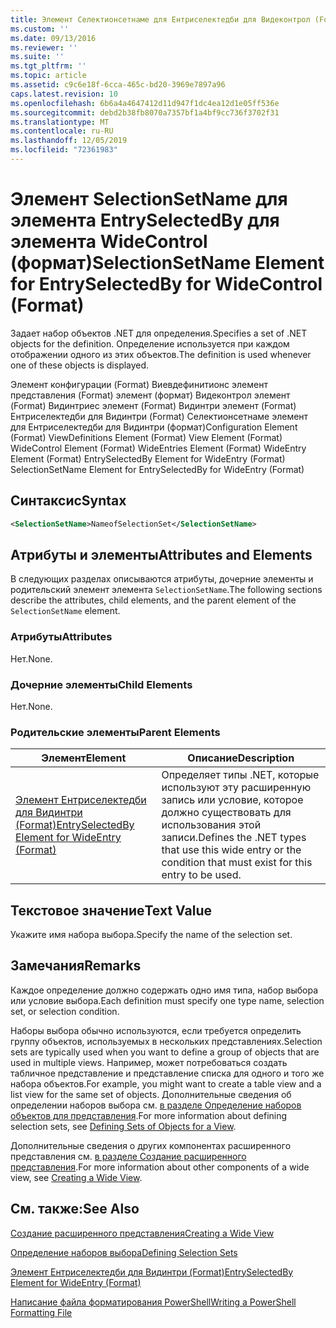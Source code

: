 ```yaml
---
title: Элемент Селектионсетнаме для Ентриселектедби для Видеконтрол (Format) | Документация Майкрософт
ms.custom: ''
ms.date: 09/13/2016
ms.reviewer: ''
ms.suite: ''
ms.tgt_pltfrm: ''
ms.topic: article
ms.assetid: c9c6e18f-6cca-465c-bd20-3969e7897a96
caps.latest.revision: 10
ms.openlocfilehash: 6b6a4a4647412d11d947f1dc4ea12d1e05ff536e
ms.sourcegitcommit: debd2b38fb8070a7357bf1a4bf9cc736f3702f31
ms.translationtype: MT
ms.contentlocale: ru-RU
ms.lasthandoff: 12/05/2019
ms.locfileid: "72361983"
---
```

# <a name="selectionsetname-element-for-entryselectedby-for-widecontrol-format"></a><span data-ttu-id="4cefa-102">Элемент SelectionSetName для элемента EntrySelectedBy для элемента WideControl (формат)</span><span class="sxs-lookup"><span data-stu-id="4cefa-102">SelectionSetName Element for EntrySelectedBy for WideControl (Format)</span></span>

<span data-ttu-id="4cefa-103">Задает набор объектов .NET для определения.</span><span class="sxs-lookup"><span data-stu-id="4cefa-103">Specifies a set of .NET objects for the definition.</span></span> <span data-ttu-id="4cefa-104">Определение используется при каждом отображении одного из этих объектов.</span><span class="sxs-lookup"><span data-stu-id="4cefa-104">The definition is used whenever one of these objects is displayed.</span></span>

<span data-ttu-id="4cefa-105">Элемент конфигурации (Format) Виевдефинитионс элемент представления (Format) элемент (формат) Видеконтрол элемент (Format) Видинтриес элемент (Format) Видинтри элемент (Format) Ентриселектедби для Видинтри (Format) Селектионсетнаме элемент для Ентриселектедби для Видинтри (формат)</span><span class="sxs-lookup"><span data-stu-id="4cefa-105">Configuration Element (Format) ViewDefinitions Element (Format) View Element (Format) WideControl Element (Format) WideEntries Element (Format) WideEntry Element (Format) EntrySelectedBy Element for WideEntry (Format) SelectionSetName Element for EntrySelectedBy for WideEntry (Format)</span></span>

## <a name="syntax"></a><span data-ttu-id="4cefa-106">Синтаксис</span><span class="sxs-lookup"><span data-stu-id="4cefa-106">Syntax</span></span>

```xml
<SelectionSetName>NameofSelectionSet</SelectionSetName>

```

## <a name="attributes-and-elements"></a><span data-ttu-id="4cefa-107">Атрибуты и элементы</span><span class="sxs-lookup"><span data-stu-id="4cefa-107">Attributes and Elements</span></span>

<span data-ttu-id="4cefa-108">В следующих разделах описываются атрибуты, дочерние элементы и родительский элемент элемента `SelectionSetName`.</span><span class="sxs-lookup"><span data-stu-id="4cefa-108">The following sections describe the attributes, child elements, and the parent element of the `SelectionSetName` element.</span></span>

### <a name="attributes"></a><span data-ttu-id="4cefa-109">Атрибуты</span><span class="sxs-lookup"><span data-stu-id="4cefa-109">Attributes</span></span>

<span data-ttu-id="4cefa-110">Нет.</span><span class="sxs-lookup"><span data-stu-id="4cefa-110">None.</span></span>

### <a name="child-elements"></a><span data-ttu-id="4cefa-111">Дочерние элементы</span><span class="sxs-lookup"><span data-stu-id="4cefa-111">Child Elements</span></span>

<span data-ttu-id="4cefa-112">Нет.</span><span class="sxs-lookup"><span data-stu-id="4cefa-112">None.</span></span>

### <a name="parent-elements"></a><span data-ttu-id="4cefa-113">Родительские элементы</span><span class="sxs-lookup"><span data-stu-id="4cefa-113">Parent Elements</span></span>

|<span data-ttu-id="4cefa-114">Элемент</span><span class="sxs-lookup"><span data-stu-id="4cefa-114">Element</span></span>|<span data-ttu-id="4cefa-115">Описание</span><span class="sxs-lookup"><span data-stu-id="4cefa-115">Description</span></span>|
|-------------|-----------------|
|[<span data-ttu-id="4cefa-116">Элемент Ентриселектедби для Видинтри (Format)</span><span class="sxs-lookup"><span data-stu-id="4cefa-116">EntrySelectedBy Element for WideEntry (Format)</span></span>](./entryselectedby-element-for-wideentry-format.md)|<span data-ttu-id="4cefa-117">Определяет типы .NET, которые используют эту расширенную запись или условие, которое должно существовать для использования этой записи.</span><span class="sxs-lookup"><span data-stu-id="4cefa-117">Defines the .NET types that use this wide entry or the condition that must exist for this entry to be used.</span></span>|

## <a name="text-value"></a><span data-ttu-id="4cefa-118">Текстовое значение</span><span class="sxs-lookup"><span data-stu-id="4cefa-118">Text Value</span></span>

<span data-ttu-id="4cefa-119">Укажите имя набора выбора.</span><span class="sxs-lookup"><span data-stu-id="4cefa-119">Specify the name of the selection set.</span></span>

## <a name="remarks"></a><span data-ttu-id="4cefa-120">Замечания</span><span class="sxs-lookup"><span data-stu-id="4cefa-120">Remarks</span></span>

<span data-ttu-id="4cefa-121">Каждое определение должно содержать одно имя типа, набор выбора или условие выбора.</span><span class="sxs-lookup"><span data-stu-id="4cefa-121">Each definition must specify one type name, selection set, or selection condition.</span></span>

<span data-ttu-id="4cefa-122">Наборы выбора обычно используются, если требуется определить группу объектов, используемых в нескольких представлениях.</span><span class="sxs-lookup"><span data-stu-id="4cefa-122">Selection sets are typically used when you want to define a group of objects that are used in multiple views.</span></span> <span data-ttu-id="4cefa-123">Например, может потребоваться создать табличное представление и представление списка для одного и того же набора объектов.</span><span class="sxs-lookup"><span data-stu-id="4cefa-123">For example, you might want to create a table view and a list view for the same set of objects.</span></span> <span data-ttu-id="4cefa-124">Дополнительные сведения об определении наборов выбора см. [в разделе Определение наборов объектов для представления](./defining-selection-sets.md).</span><span class="sxs-lookup"><span data-stu-id="4cefa-124">For more information about defining selection sets, see [Defining Sets of Objects for a View](./defining-selection-sets.md).</span></span>

<span data-ttu-id="4cefa-125">Дополнительные сведения о других компонентах расширенного представления см. [в разделе Создание расширенного представления](./creating-a-wide-view.md).</span><span class="sxs-lookup"><span data-stu-id="4cefa-125">For more information about other components of a wide view, see [Creating a Wide View](./creating-a-wide-view.md).</span></span>

## <a name="see-also"></a><span data-ttu-id="4cefa-126">См. также:</span><span class="sxs-lookup"><span data-stu-id="4cefa-126">See Also</span></span>

[<span data-ttu-id="4cefa-127">Создание расширенного представления</span><span class="sxs-lookup"><span data-stu-id="4cefa-127">Creating a Wide View</span></span>](./creating-a-wide-view.md)

[<span data-ttu-id="4cefa-128">Определение наборов выбора</span><span class="sxs-lookup"><span data-stu-id="4cefa-128">Defining Selection Sets</span></span>](./defining-selection-sets.md)

[<span data-ttu-id="4cefa-129">Элемент Ентриселектедби для Видинтри (Format)</span><span class="sxs-lookup"><span data-stu-id="4cefa-129">EntrySelectedBy Element for WideEntry (Format)</span></span>](./entryselectedby-element-for-wideentry-format.md)

[<span data-ttu-id="4cefa-130">Написание файла форматирования PowerShell</span><span class="sxs-lookup"><span data-stu-id="4cefa-130">Writing a PowerShell Formatting File</span></span>](./writing-a-powershell-formatting-file.md)
